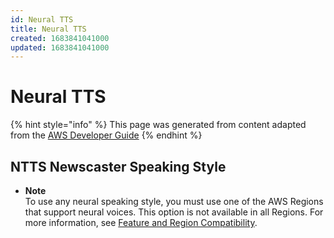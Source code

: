 ```yaml
---
id: Neural TTS
title: Neural TTS
created: 1683841041000
updated: 1683841041000
---
```

# Neural TTS

{% hint style="info" %}
This page was generated from content adapted from the [AWS Developer Guide](https://github.com/awsdocs/amazon-polly-developer-guide.git)
{% endhint %}

## NTTS Newscaster Speaking Style

- **Note**  
To use any neural speaking style, you must use one of the AWS Regions that support neural voices\. This option is not available in all Regions\. For more information, see [Feature and Region Compatibility](NTTS-main.md#ntts-regions)\.

